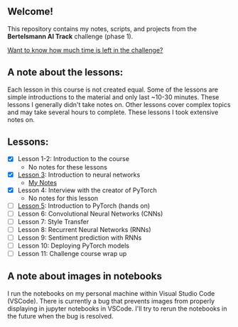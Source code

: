 ## Welcome!
This repository contains my notes, scripts, and projects from the **Bertelsmann AI Track** challenge (phase 1).

[Want to know how much time is left in the challenge?](https://jvinniec.github.io/udacity_bertelsmann_ai_track/)

## A note about the lessons:
Each lesson in this course is not created equal. Some of the lessons are simple introductions to the material and only last ~10-30 minutes. These lessons I generally didn't take notes on. Other lessons cover complex topics and may take several hours to complete. These lessons I took extensive notes on.

## Lessons:
* [X] Lesson 1-2: Introduction to the course
  * No notes for these lessons
* [X] [Lesson 3](Lesson03/): Introduction to neural networks
  * [My Notes](Lesson03/notes/Lesson03_Intro-To-Neural-Networks.pdf)
* [X] Lesson 4: Interview with the creator of PyTorch
  * No notes for this lesson
* [ ] [Lesson 5](Lesson05/): Introduction to PyTorch (hands on)
* [ ] Lesson 6: Convolutional Neural Networks (CNNs)
* [ ] Lesson 7: Style Transfer
* [ ] Lesson 8: Recurrent Neural Networks (RNNs)
* [ ] Lesson 9: Sentiment prediction with RNNs
* [ ] Lesson 10: Deploying PyTorch models
* [ ] Lesson 11: Challenge course wrap up

## A note about images in notebooks
I run the notebooks on my personal machine within Visual Studio Code (VSCode). There is currently a bug that prevents images from properly displaying in jupyter notebooks in VSCode. I'll try to rerun the notebooks in the future when the bug is resolved.
